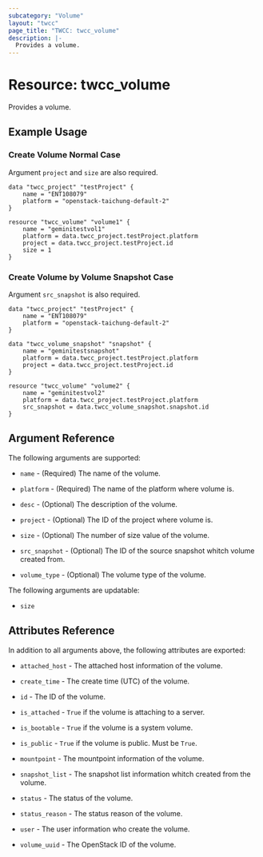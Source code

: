 ```yaml
---
subcategory: "Volume"
layout: "twcc"
page_title: "TWCC: twcc_volume"
description: |-
  Provides a volume.
---
```


# Resource: twcc_volume

Provides a volume.

## Example Usage

### Create Volume Normal Case

Argument `project` and `size` are also required.

```hcl
data "twcc_project" "testProject" {
    name = "ENT108079"
    platform = "openstack-taichung-default-2"
}

resource "twcc_volume" "volume1" {
    name = "geminitestvol1"
    platform = data.twcc_project.testProject.platform
    project = data.twcc_project.testProject.id
    size = 1
}
```

### Create Volume by Volume Snapshot Case

Argument `src_snapshot` is also required.

```hcl
data "twcc_project" "testProject" {
    name = "ENT108079"
    platform = "openstack-taichung-default-2"
}

data "twcc_volume_snapshot" "snapshot" {
    name = "geminitestsnapshot"
    platform = data.twcc_project.testProject.platform
    project = data.twcc_project.testProject.id
}

resource "twcc_volume" "volume2" {
    name = "geminitestvol2"
    platform = data.twcc_project.testProject.platform
    src_snapshot = data.twcc_volume_snapshot.snapshot.id
}
```

## Argument Reference

The following arguments are supported:

* `name` - (Required) The name of the volume.

* `platform` - (Required) The name of the platform where volume is.

* `desc` - (Optional) The description of the volume.

* `project` - (Optional) The ID of the project where volume is.

* `size` - (Optional) The number of size value of the volume.

* `src_snapshot` - (Optional) The ID of the source snapshot whitch volume created from.

* `volume_type` - (Optional) The volume type of the volume.

The following arguments are updatable:

* `size`

## Attributes Reference

In addition to all arguments above, the following attributes are exported:

* `attached_host` - The attached host information of the volume.

* `create_time` - The create time (UTC) of the volume.

* `id` - The ID of the volume.

* `is_attached` - `True` if the volume is attaching to a server.

* `is_bootable` - `True` if the volume is a system volume.

* `is_public` - `True` if the volume is public. Must be `True`.

* `mountpoint` - The mountpoint information of the volume.

* `snapshot_list` - The snapshot list information whitch created from the volume.

* `status` - The status of the volume.

* `status_reason` - The status reason of the volume.

* `user` - The user information who create the volume.

* `volume_uuid` - The OpenStack ID of the volume.
